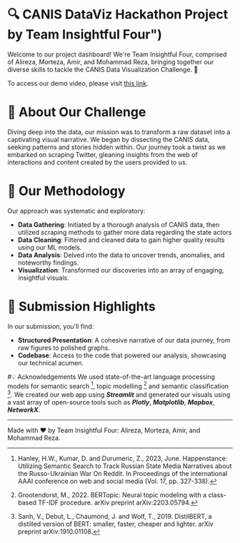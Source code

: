 # 🔍 CANIS DataViz Hackathon Project by Team Insightful Four")
Welcome to our project dashboard! We're Team Insightful Four, comprised of Alireza, Morteza, Amir, and Mohammad Reza, bringing together our diverse skills to tackle the CANIS Data Visualization Challenge. 🚀

To access our demo video, please visit [this link](https://youtu.be/Fz6_80V-7c0). 

# 🎯 About Our Challenge
Diving deep into the data, our mission was to transform a raw dataset into a captivating visual narrative. We began by dissecting the CANIS data, seeking patterns and stories hidden within. Our journey took a twist as we embarked on scraping Twitter, gleaning insights from the web of interactions and content created by the users provided to us.

# 🔬 Our Methodology
Our approach was systematic and exploratory:
- **Data Gathering**: Initiated by a thorough analysis of CANIS data, then utilized scraping methods to gather more data regarding the state actors
- **Data Cleaning**: Filtered and cleaned data to gain higher quality results using our ML models.
- **Data Analysis**: Delved into the data to uncover trends, anomalies, and noteworthy findings.
- **Visualization**: Transformed our discoveries into an array of engaging, insightful visuals.


# 📑 Submission Highlights
In our submission, you'll find:
- **Structured Presentation**: A cohesive narrative of our data journey, from raw figures to polished graphs.
- **Codebase**: Access to the code that powered our analysis, showcasing our technical acumen.

#💡 Acknowledgements
We used state-of-the-art language processing models for semantic search [^1], topic modelling [^2] and semantic classification [^3]. We created our web app using **_Streamlit_** and generated our visuals using a vast array of open-source tools such as **_Plotly_**, **_Matplotlib_**, **_Mapbox_**, **_NetworkX_**.

[^1]: Hanley, H.W., Kumar, D. and Durumeric, Z., 2023, June. Happenstance: Utilizing Semantic Search to Track Russian State Media Narratives about the Russo-Ukrainian War On Reddit. In Proceedings of the international AAAI conference on web and social media (Vol. 17, pp. 327-338).
[^2]: Grootendorst, M., 2022. BERTopic: Neural topic modeling with a class-based TF-IDF procedure. arXiv preprint arXiv:2203.05794.
[^3]: Sanh, V., Debut, L., Chaumond, J. and Wolf, T., 2019. DistilBERT, a distilled version of BERT: smaller, faster, cheaper and lighter. arXiv preprint arXiv:1910.01108.

---
Made with ❤️ by Team Insightful Four: Alireza, Morteza, Amir, and Mohammad Reza.
